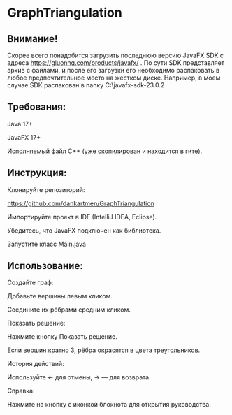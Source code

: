 ﻿# GraphTriangulation
## Внимание!
Скорее всего понадобится загрузить последнюю версию JavaFX SDK с адреса https://gluonhq.com/products/javafx/ .
По сути SDK представляет архив с файлами, и после его загрузки его необходимо распаковать в любое предпочтительное место на жестком диске.
Например, в моем случае SDK распакован в папку C:\javafx-sdk-23.0.2
## Требования:
Java 17+

JavaFX 17+

Исполняемый файл C++ (уже скопилирован и находится в гите).
## Инструкция:
Клонируйте репозиторий:

https://github.com/dankartmen/GraphTriangulation

Импортируйте проект в IDE (IntelliJ IDEA, Eclipse).

Убедитесь, что JavaFX подключен как библиотека.

Запустите класс Main.java

## Использование:

Создайте граф:

Добавьте вершины левым кликом.

Соедините их рёбрами средним кликом.

Показать решение:

Нажмите кнопку Показать решение.

Если вершин кратно 3, рёбра окрасятся в цвета треугольников.

История действий:

Используйте ← для отмены, → — для возврата.

Справка:

Нажмите на кнопку с иконкой блокнота для открытия руководства.